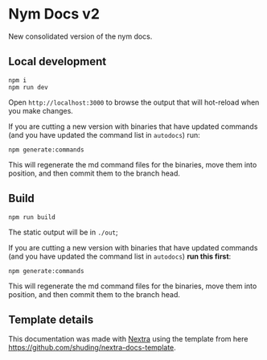# Nym Docs v2

New consolidated version of the nym docs.

## Local development

```
npm i
npm run dev
```

Open `http://localhost:3000` to browse the output that will hot-reload when you make changes.

If you are cutting a new version with binaries that have updated commands (and you have updated the command list in `autodocs`) run:

```
npm generate:commands
```

This will regenerate the md command files for the binaries, move them into position, and then commit them to the branch head.

## Build

```
npm run build
```

The static output will be in `./out`;

If you are cutting a new version with binaries that have updated commands (and you have updated the command list in `autodocs`) **run this first**:

```
npm generate:commands
```

This will regenerate the md command files for the binaries, move them into position, and then commit them to the branch head.

## Template details

This documentation was made with [Nextra](https://nextra.site) using the template from here https://github.com/shuding/nextra-docs-template.
